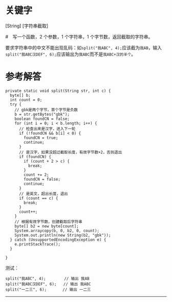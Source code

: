 # 关键字

[String] [字符串截取]

#　写一个函数，2 个参数，1 个字符串，1 个字节数，返回截取的字符串。

要求字符串中的中文不能出现乱码：如`split("我ABC", 4);`应该截为`我AB`，输入`split("我ABC汉DEF", 6);`应该输出为`我ABC`而不是`我ABC+汉的半个`。 

# 参考解答

```
private static void split(String str, int c) {
  byte[] b;
  int count = 0;
  try {
    // gbk是两个字节，首个字节是负数
    b = str.getBytes("gbk");
    boolean foundCN = false;
    for (int i = 0; i < b.length; i++) {
      // 检查出来是汉字，进入下一轮
      if (!foundCN && b[i] < 0) {
        foundCN = true;
        continue;
      }
      // 是汉字，如果没超过截取长度，有效字节数+2，否则退出
      if (foundCN) {
        if (count + 2 > c) {
          break;
        }
        count += 2;
        foundCN = false;
        continue;
      }
      // 是英文，超出长度，退出
      if (count == c) {
        break;
      }
      count++;
    }
    // 根据有效字节数，创建截取后字符串
    byte[] b2 = new byte[count];
    System.arraycopy(b, 0, b2, 0, count);
    System.out.println(new String(b2, "gbk"));
  } catch (UnsupportedEncodingException e) {
    e.printStackTrace();
  }

}
```
测试：


```
split("我ABC", 4);        // 输出 我AB
split("我ABC汉DEF", 6);   // 输出 我ABC
split("一二三", 6);       // 输出 一二三
```



---
